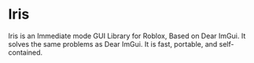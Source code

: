 # Iris
Iris is an Immediate mode GUI Library for Roblox, Based on Dear ImGui. It solves the same problems as Dear ImGui. It is fast, portable, and self-contained.